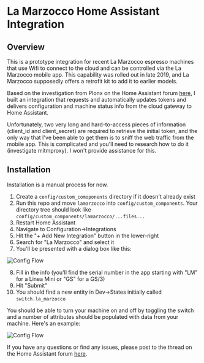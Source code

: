 # La Marzocco Home Assistant Integration

## Overview

This is a prototype integration for recent La Marzocco espresso machines that use Wifi to connect to the cloud and can be controlled via the La Marzocco mobile app.  This capability was rolled out in late 2019, and La Marzocco supposedly offers a retrofit kit to add it to earlier models.

Based on the investigation from Plonx on the Home Assistant forum [here](https://community.home-assistant.io/t/la-marzocco-gs-3-linea-mini-support/203581), I built an integration that requests and automatically updates tokens and delivers configuration and machine status info from the cloud gateway to Home Assistant.

Unfortunately, two very long and hard-to-access pieces of information (client_id and client_secret) are required to retrieve the initial token, and the only way that I've been able to get them is to sniff the web traffic from the mobile app.  This is complicated and you'll need to research how to do it (investigate mitmproxy).  I won't provide assistance for this.

## Installation

Installation is a manual process for now.

1. Create a `config/custom_comoponents` directory if it doesn't already exist
2. Run this repo and move `lamarzocco` into `config/custom_components`.  Your directory tree should look like `config/custom_components/lamarzocco/...files...`
3. Restart Home Assistant
4. Navigate to Configuration->Integrations
5. Hit the "+ Add New Integration" button in the lower-right
6. Search for "La Marzocco" and select it
7. You'll be presented with a dialog box like this:

![Config Flow](https://github.com/rccoleman/lamarzocco/blob/master/Config%20Flow.png?raw=true)

8. Fill in the info (you'll find the serial number in the app starting with "LM" for a Linea Mini or "GS" for a GS/3)
9. Hit "Submit"
10. You should find a new entity in Dev->States initially called `switch.la_marzocco`

You should be able to turn your machine on and off by toggling the switch and a number of attributes should be populated with data from your machine.  Here's an example:

![Config Flow](https://github.com/rccoleman/lamarzocco/blob/master/States.png?raw=true)

If you have any questions or find any issues, please post to the thread on the Home Assistant forum [here](https://community.home-assistant.io/t/la-marzocco-gs-3-linea-mini-support/203581).

